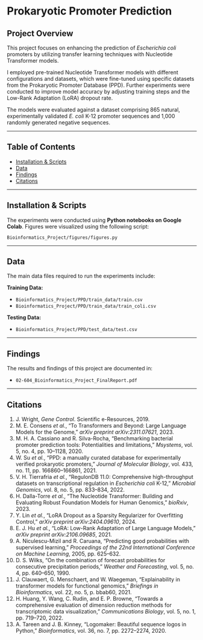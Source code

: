 # **Prokaryotic Promoter Prediction**  

## **Project Overview**  
This project focuses on enhancing the prediction of *Escherichia coli* promoters by utilizing transfer learning techniques with Nucleotide Transformer models.  

I employed pre-trained Nucleotide Transformer models with different configurations and datasets, which were fine-tuned using specific datasets from the Prokaryotic Promoter Database (PPD). Further experiments were conducted to improve model accuracy by adjusting training steps and the Low-Rank Adaptation (LoRA) dropout rate.  

The models were evaluated against a dataset comprising 865 natural, experimentally validated *E. coli* K-12 promoter sequences and 1,000 randomly generated negative sequences.  

---

## **Table of Contents**  
- [Installation & Scripts](#installation--scripts)  
- [Data](#data)  
- [Findings](#findings)  
- [Citations](#citations)  

---

## **Installation & Scripts**  
The experiments were conducted using **Python notebooks on Google Colab**. Figures were visualized using the following script:  

 `Bioinformatics_Project/figures/figures.py`  

---

## **Data**  
The main data files required to run the experiments include:  
  
**Training Data:**  
- `Bioinformatics_Project/PPD/train_data/train.csv`  
- `Bioinformatics_Project/PPD/train_data/train_coli.csv`  

**Testing Data:**  
- `Bioinformatics_Project/PPD/test_data/test.csv`  

---

## **Findings**  
The results and findings of this project are documented in:  
- `02-604_Bioinformatics_Project_FinalReport.pdf`  

---

## **Citations**   
1. J. Wright, *Gene Control*. Scientific e-Resources, 2019.  
2. M. E. Consens *et al.*, “To Transformers and Beyond: Large Language Models for the Genome,” *arXiv preprint arXiv:2311.07621*, 2023.  
3. M. H. A. Cassiano and R. Silva-Rocha, “Benchmarking bacterial promoter prediction tools: Potentialities and limitations,” *Msystems*, vol. 5, no. 4, pp. 10–1128, 2020.  
4. W. Su *et al.*, “PPD: a manually curated database for experimentally verified prokaryotic promoters,” *Journal of Molecular Biology*, vol. 433, no. 11, pp. 166860–166861, 2021.  
5. V. H. Tierrafria *et al.*, “RegulonDB 11.0: Comprehensive high-throughput datasets on transcriptional regulation in *Escherichia coli* K-12,” *Microbial Genomics*, vol. 8, no. 5, pp. 833–834, 2022.  
6. H. Dalla-Torre *et al.*, “The Nucleotide Transformer: Building and Evaluating Robust Foundation Models for Human Genomics,” *bioRxiv*, 2023.  
7. Y. Lin *et al.*, “LoRA Dropout as a Sparsity Regularizer for Overfitting Control,” *arXiv preprint arXiv:2404.09610*, 2024.  
8. E. J. Hu *et al.*, “LoRA: Low-Rank Adaptation of Large Language Models,” *arXiv preprint arXiv:2106.09685*, 2021.  
9. A. Niculescu-Mizil and R. Caruana, “Predicting good probabilities with supervised learning,” *Proceedings of the 22nd International Conference on Machine Learning*, 2005, pp. 625–632.  
10. D. S. Wilks, “On the combination of forecast probabilities for consecutive precipitation periods,” *Weather and Forecasting*, vol. 5, no. 4, pp. 640–650, 1990.  
11. J. Clauwaert, G. Menschaert, and W. Waegeman, “Explainability in transformer models for functional genomics,” *Briefings in Bioinformatics*, vol. 22, no. 5, p. bbab60, 2021.  
12. H. Huang, Y. Wang, C. Rudin, and E. P. Browne, “Towards a comprehensive evaluation of dimension reduction methods for transcriptomic data visualization,” *Communications Biology*, vol. 5, no. 1, pp. 719–720, 2022.  
13. A. Tareen and J. B. Kinney, “Logomaker: Beautiful sequence logos in Python,” *Bioinformatics*, vol. 36, no. 7, pp. 2272–2274, 2020.  
